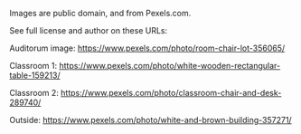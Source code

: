 Images are public domain,
and from  Pexels.com.

See full license and author
on these URLs:

Auditorum image:
https://www.pexels.com/photo/room-chair-lot-356065/

Classroom 1:
https://www.pexels.com/photo/white-wooden-rectangular-table-159213/

Classroom 2:
https://www.pexels.com/photo/classroom-chair-and-desk-289740/

Outside:
https://www.pexels.com/photo/white-and-brown-building-357271/
